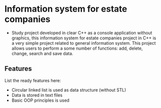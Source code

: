 # Information system for estate companies
* Study project developed in clear C++ as a console application without graphics, this information system for estate companies project in C++ is a very simple project related to general information system. This project allows users to perform a some number of functions: add, delete, change, search and save data.


## Features
List the ready features here:
- Circular linked list is used as data structure (without STL)
- Data is stored in text files
- Basic OOP principles is used
